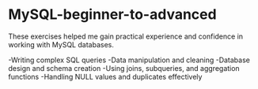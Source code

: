 # MySQL-beginner-to-advanced
These exercises helped me gain practical experience and confidence in working with MySQL databases.

-Writing complex SQL queries
-Data manipulation and cleaning
-Database design and schema creation
-Using joins, subqueries, and aggregation functions
-Handling NULL values and duplicates effectively
